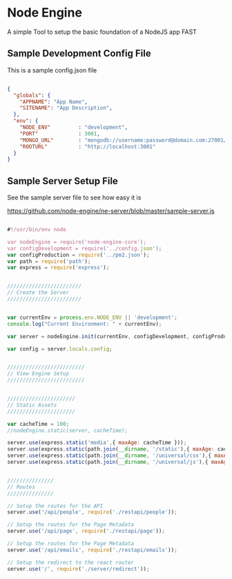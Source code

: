 # Node Engine 

A simple Tool to setup the basic foundation of a NodeJS app FAST


## Sample Development Config File

This is a sample config.json file 


```json

{
  "globals": {
    "APPNAME": "App Name",
    "SITENAME": "App Description",
  },
  "env": {
    "NODE_ENV"         : "development",
    "PORT"             : 3001,
    "MONGO_URL"        : "mongodb://username:password@domain.com:27001/databasename",
    "ROOTURL"          : "http://localhost:3001"
  }
}

``` 

## Sample Server Setup File

See the sample server file to see how easy it is

https://github.com/node-engine/ne-server/blob/master/sample-server.js


```js

#!/usr/bin/env node

var nodeEngine = require('node-engine-core');
var configDevelopment = require('../config.json');
var configProduction = require('../pm2.json');
var path = require('path');
var express = require('express');


////////////////////////
// Create the Server
////////////////////////


var currentEnv = process.env.NODE_ENV || 'development';
console.log("Current Environment: " + currentEnv);

var server = nodeEngine.init(currentEnv, configDevelopment, configProduction);

var config = server.locals.config;


/////////////////////////
// View Engine Setup
/////////////////////////


//////////////////////
// Static Assets
//////////////////////

var cacheTime = 100;
//nodeEngine.static(server, cacheTime);

server.use(express.static('media',{ maxAge: cacheTime }));
server.use(express.static(path.join(__dirname, '/static'),{ maxAge: cacheTime }));
server.use(express.static(path.join(__dirname, '/universal/css'),{ maxAge: cacheTime }));
server.use(express.static(path.join(__dirname, '/universal/js'),{ maxAge: cacheTime }));


///////////////
// Routes
///////////////

// Setup the routes for the API
server.use('/api/people', require('./restapi/people'));

// Setup the routes for the Page Metadata
server.use('/api/page', require('./restapi/page'));

// Setup the routes for the Page Metadata
server.use('/api/emails', require('./restapi/emails'));

// Setup the redirect to the react router
server.use('/', require('./server/redirect'));



```


